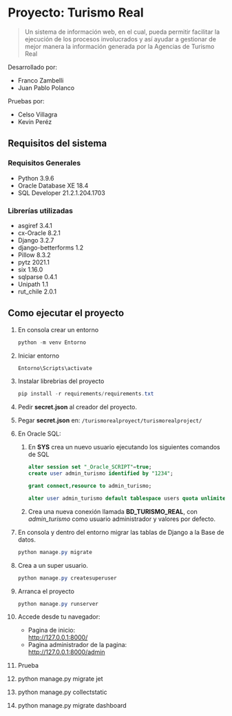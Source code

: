 # Proyecto: Turismo Real
> Un sistema de información web, en el cual, pueda permitir facilitar la ejecución  de los procesos involucrados y así ayudar a gestionar de mejor manera la información generada por la Agencias de Turismo Real

Desarrollado por:
- Franco Zambelli
- Juan Pablo Polanco

Pruebas por:
- Celso Villagra 
- Kevin Peréz

## Requisitos del sistema
### Requisitos Generales
- Python 3.9.6
- Oracle Database XE 18.4
- SQL Developer 21.2.1.204.1703 
### Librerías utilizadas
- asgiref 3.4.1
- cx-Oracle 8.2.1
- Django 3.2.7
- django-betterforms 1.2
- Pillow 8.3.2
- pytz 2021.1
- six 1.16.0
- sqlparse 0.4.1
- Unipath 1.1
- rut_chile 2.0.1


## Como ejecutar el proyecto
1. En consola crear un entorno
    ````powershell
    python -m venv Entorno 
    ````
2. Iniciar entorno
    ````powershell
    Entorno\Scripts\activate
    ````
3. Instalar librebrias del proyecto
    ````powershell
    pip install -r requirements/requirements.txt
    ````
4. Pedir __secret.json__ al creador del proyecto.
5. Pegar __secret.json__ en: ``/turismorealproyect/turismorealproject/``

6. En Oracle SQL:
    1. En __SYS__ crea un nuevo usuario ejecutando los siguientes comandos de SQL
        ````sql
        alter session set "_Oracle_SCRIPT"=true;  
        create user admin_turismo identified by "1234";

        grant connect,resource to admin_turismo;

        alter user admin_turismo default tablespace users quota unlimited on users;
        ````
    2. Crea una nueva conexión llamada __BD_TURISMO_REAL__, con _admin_turismo_ como usuario administrador y valores por defecto. 

7. En consola y dentro del entorno migrar las tablas de Django a la Base de datos.
    ````powershell
    python manage.py migrate
    ````
8. Crea a un super usuario.
     ````powershell
     python manage.py createsuperuser
    ````
9. Arranca el proyecto
    ````powershell
    python manage.py runserver
    ````
10. Accede desde tu navegador:
    - Pagina de inicio:     
    http://127.0.0.1:8000/
    - Pagina administrador de la pagina:    
     http://127.0.0.1:8000/admin 
11. Prueba
13. python manage.py migrate jet
14. python manage.py collectstatic
15. python manage.py migrate dashboard
